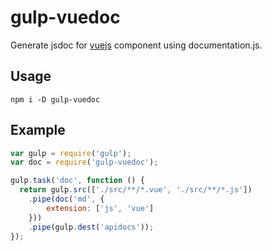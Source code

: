 # gulp-vuedoc

Generate jsdoc for [vuejs](http://vuejs.org) component using documentation.js.

## Usage

    npm i -D gulp-vuedoc

## Example

```js
var gulp = require('gulp');
var doc = require('gulp-vuedoc');

gulp.task('doc', function () {
  return gulp.src(['./src/**/*.vue', './src/**/*.js'])
    .pipe(doc('md', {
        extension: ['js', 'vue']
    }))
    .pipe(gulp.dest('apidocs'));
});
```
